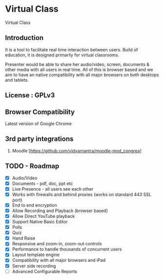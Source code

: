 # Virtual Class
Virtual Class

## Introduction
It is a tool to facilitate real time interaction between users. Build of education, it is designed primarily for virtual classrooms.

Presenter would be able to share her audio/video, screen, documents & other media with all users in real time. All of this is browser based and we aim to have an native compatibility with all major browsers on both desktops and tablets.

## License : GPLv3

## Browser Compatibility
Latest version of Google Chrome

## 3rd party integrations
1) Moodle [https://github.com/vidyamantra/moodle-mod_congrea]

## TODO - Roadmap
- [x] Audio/Video
- [x] Documents - pdf, doc, ppt etc
- [x] Live Presence - all users see each other 
- [x] Works with firewalls and behind proxies (works on standard 443 SSL port)
- [x] End to end encryption
- [x] Allow Recording and Playback (browser based)
- [x] Allow Direct YouTube playback
- [x] Support Native Basic Editor
- [x] Polls
- [x] Quiz
- [x] Hand Raise
- [x] Responsive and zoom-in, zoom-out controls
- [x] Performance to handle thousands of concurrent users
- [x] Layout template engine
- [x] Compatibility with all major browsers and iPad
- [x] Server side recording
- [ ] Advanced Configurable Reports
